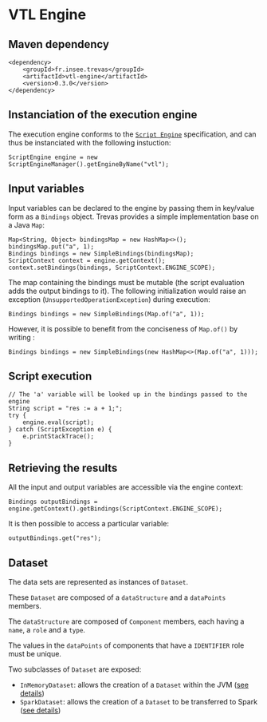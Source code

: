 # VTL Engine

## Maven dependency

```xml=
<dependency>
    <groupId>fr.insee.trevas</groupId>
    <artifactId>vtl-engine</artifactId>
    <version>0.3.0</version>
</dependency>
```

## Instanciation of the execution engine

The execution engine conforms to the [`Script Engine`](https://docs.oracle.com/javase/10/scripting/java-scripting-api.htm#JSJSG109) specification, and can thus be instanciated with the following instuction:

```java=
ScriptEngine engine = new ScriptEngineManager().getEngineByName("vtl");
```

## Input variables

Input variables can be declared to the engine by passing them in key/value form as a `Bindings` object. Trevas provides a simple implementation base on a Java `Map`:

```java=
Map<String, Object> bindingsMap = new HashMap<>();
bindingsMap.put("a", 1);
Bindings bindings = new SimpleBindings(bindingsMap);
ScriptContext context = engine.getContext();
context.setBindings(bindings, ScriptContext.ENGINE_SCOPE);
```

The map containing the bindings must be mutable (the script evaluation adds the output bindings to it). The following initialization would raise an exception (`UnsupportedOperationException`) during execution:

```java=
Bindings bindings = new SimpleBindings(Map.of("a", 1));
```

However, it is possible to benefit from the conciseness of `Map.of()` by writing :

```java=
Bindings bindings = new SimpleBindings(new HashMap<>(Map.of("a", 1)));
```

## Script execution

```java=
// The 'a' variable will be looked up in the bindings passed to the engine
String script = "res := a + 1;";
try {
    engine.eval(script);
} catch (ScriptException e) {
    e.printStackTrace();
}
```

## Retrieving the results

All the input and output variables are accessible via the engine context:

```java=
Bindings outputBindings = engine.getContext().getBindings(ScriptContext.ENGINE_SCOPE);
```

It is then possible to access a particular variable:

```java=
outputBindings.get("res");
```

## Dataset

The data sets are represented as instances of `Dataset`.

These `Dataset` are composed of a `dataStructure` and a `dataPoints` members.

The `dataStructure` are composed of `Component` members, each having a `name`, a `role` and a `type`.

The values in the `dataPoints` of components that have a `IDENTIFIER` role must be unique.

Two subclasses of `Dataset` are exposed:

- `InMemoryDataset`: allows the creation of a `Dataset` within the JVM ([see details](./in-memory.md))
- `SparkDataset`: allows the creation of a `Dataset` to be transferred to Spark ([see details](./spark.md))
